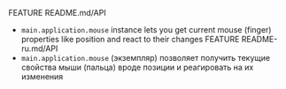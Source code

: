 FEATURE README.md/API
* `main.application.mouse` instance lets you get current mouse (finger) properties like position and react to their changes
FEATURE README-ru.md/API
* `main.application.mouse` (экземпляр) позволяет получить текущие свойства мыши (пальца) вроде позиции и реагировать на их изменения
